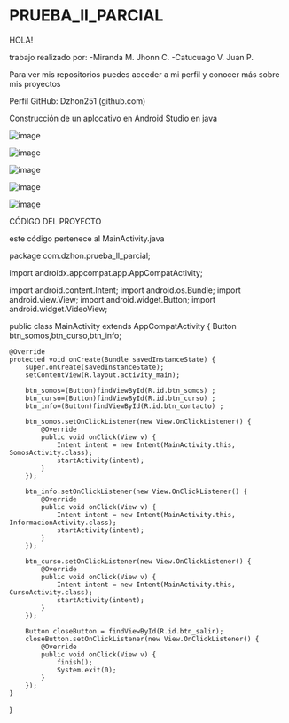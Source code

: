 # PRUEBA_ll_PARCIAL

HOLA!

trabajo realizado por:
  -Miranda M. Jhonn C.
  -Catucuago V. Juan P.

Para ver mis repositorios puedes acceder a mi perfil y conocer más sobre mis proyectos

Perfil GitHub: Dzhon251 (github.com)

Construcción de un aplocativo en Android Studio en java 

![image](https://github.com/Dzhon251/PRUEBA_ll_PARCIAL/assets/133244354/d74d490f-0d0d-49d3-8f83-0bf6232b61ff)

![image](https://github.com/Dzhon251/PRUEBA_ll_PARCIAL/assets/133244354/1f93e998-0d58-4807-ba60-b1470bffbf13)

![image](https://github.com/Dzhon251/PRUEBA_ll_PARCIAL/assets/133244354/15727114-9a36-4c8f-83d0-162886a29b53)

![image](https://github.com/Dzhon251/PRUEBA_ll_PARCIAL/assets/133244354/a86c2a75-69ec-459e-ba35-6f47ba311d58)

![image](https://github.com/Dzhon251/PRUEBA_ll_PARCIAL/assets/133244354/9e2d6f6e-fd28-4d67-8a73-54c16e2e4d75)


CÓDIGO DEL PROYECTO

este código pertenece al MainActivity.java

package com.dzhon.prueba_ll_parcial;

import androidx.appcompat.app.AppCompatActivity;

import android.content.Intent;
import android.os.Bundle;
import android.view.View;
import android.widget.Button;
import android.widget.VideoView;

public class MainActivity extends AppCompatActivity {
Button btn_somos,btn_curso,btn_info;

    @Override
    protected void onCreate(Bundle savedInstanceState) {
        super.onCreate(savedInstanceState);
        setContentView(R.layout.activity_main);

        btn_somos=(Button)findViewById(R.id.btn_somos) ;
        btn_curso=(Button)findViewById(R.id.btn_curso) ;
        btn_info=(Button)findViewById(R.id.btn_contacto) ;

        btn_somos.setOnClickListener(new View.OnClickListener() {
            @Override
            public void onClick(View v) {
                Intent intent = new Intent(MainActivity.this, SomosActivity.class);
                startActivity(intent);
            }
        });

        btn_info.setOnClickListener(new View.OnClickListener() {
            @Override
            public void onClick(View v) {
                Intent intent = new Intent(MainActivity.this, InformacionActivity.class);
                startActivity(intent);
            }
        });

        btn_curso.setOnClickListener(new View.OnClickListener() {
            @Override
            public void onClick(View v) {
                Intent intent = new Intent(MainActivity.this, CursoActivity.class);
                startActivity(intent);
            }
        });

        Button closeButton = findViewById(R.id.btn_salir);
        closeButton.setOnClickListener(new View.OnClickListener() {
            @Override
            public void onClick(View v) {
                finish();
                System.exit(0);
            }
        });
    }
}
